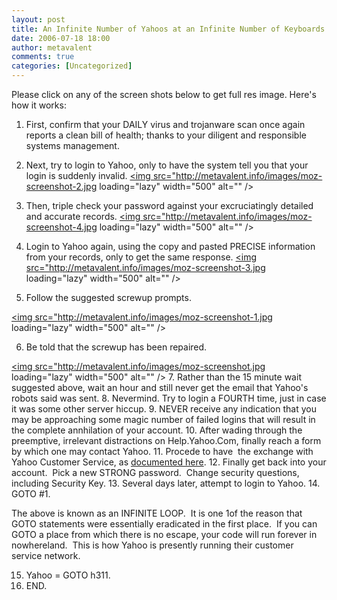 ```yaml
---
layout: post
title: An Infinite Number of Yahoos at an Infinite Number of Keyboards
date: 2006-07-18 18:00
author: metavalent
comments: true
categories: [Uncategorized]
---
```

Please click on any of the screen shots below to get full res image.  Here's how it works:

1. First, confirm that your DAILY virus and trojanware scan once again reports a clean bill of health; thanks to your diligent and responsible systems management.

2. Next, try to login to Yahoo, only to have the system tell you that your login is suddenly invalid.
<a href="http://metavalent.info/images/moz-screenshot-2.jpg"><img src="http://metavalent.info/images/moz-screenshot-2.jpg loading="lazy" width="500" alt="" /></a>

3. Then, triple check your password against your excruciatingly detailed and accurate records.
<a href="http://metavalent.info/images/moz-screenshot-4.jpg"><img src="http://metavalent.info/images/moz-screenshot-4.jpg loading="lazy" width="500" alt="" /></a>

4. Login to Yahoo again, using the copy and pasted PRECISE information from your records, only to get the same response.
<a href="http://metavalent.info/images/moz-screenshot-3.jpg"><img src="http://metavalent.info/images/moz-screenshot-3.jpg loading="lazy" width="500" alt="" /></a>
5. Follow the suggested screwup prompts.

<a href="http://metavalent.info/images/moz-screenshot-1.jpg"><img src="http://metavalent.info/images/moz-screenshot-1.jpg loading="lazy" width="500" alt="" /></a>

6. Be told that the screwup has been repaired.

<a href="http://metavalent.info/images/moz-screenshot.jpg"><img src="http://metavalent.info/images/moz-screenshot.jpg loading="lazy" width="500" alt="" /></a>
7. Rather than the 15 minute wait suggested above, wait an hour and still never get the email that Yahoo's robots said was sent.
8. Nevermind.  Try to login a FOURTH time, just in case it was some other server hiccup.
9. NEVER receive any indication that you may be approaching some magic number of failed logins that will result in the complete annhilation of your account.
10. After wading through the preemptive, irrelevant distractions on Help.Yahoo.Com, finally reach a form by which one may contact Yahoo.
11. Procede to have&nbsp; the exchange with Yahoo Customer Service, as <a href="http://metavalent.info/2006/06/customer-service-terror-level-nuke-u.html">documented here</a>.
12. Finally get back into your account.&nbsp; Pick a new STRONG password.&nbsp; Change security questions, including Security Key.
13. Several days later, attempt to login to Yahoo.
14. GOTO #1.

The above is known as an INFINITE LOOP.&nbsp; It is one 1of the reason that GOTO statements were essentially eradicated in the first place.&nbsp; If you can GOTO a place from which there is no escape, your code will run forever in nowhereland.&nbsp; This is how Yahoo is presently running their customer service network.

15. Yahoo = GOTO h311.
16. END.

